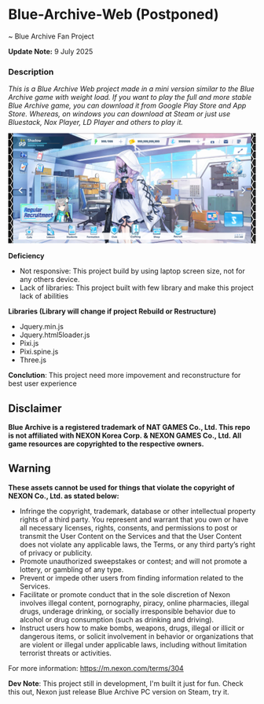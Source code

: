 # Blue-Archive-Web (Postponed)
~ Blue Archive Fan Project

**Update Note:** 9 July 2025

### Description
*This is a Blue Archive Web project made in a mini version similar to the Blue Archive game with weight load. If you want to play the full and more stable Blue Archive game, you can download it from Google Play Store and App Store. Whereas, on windows you can download at Steam or just use Bluestack, Nox Player, LD Player and others to play it.*

![Preview](.github/src/img/Preview01.png "Preview")

**Deficiency**
* Not responsive: This project build by using laptop screen size, not for any others device.
* Lack of libraries: This project built with few library and make this project lack of abilities

**Libraries (Library will change if project Rebuild or Restructure)**
- Jquery.min.js
- Jquery.html5loader.js
- Pixi.js
- Pixi.spine.js
- Three.js

**Conclution**: This project need more impovement and reconstructure for best user experience

## Disclaimer
**Blue Archive is a registered trademark of NAT GAMES Co., Ltd. This repo is not affiliated with NEXON Korea Corp. & NEXON GAMES Co., Ltd. All game resources are copyrighted to the respective owners.**

## Warning
**These assets cannot be used for things that violate the copyright of NEXON Co., Ltd. as stated below:**
* Infringe the copyright, trademark, database or other intellectual property rights of a third party. You represent and warrant that you own or have all necessary licenses, rights, consents, and permissions to post or transmit the User Content on the Services and that the User Content does not violate any applicable laws, the Terms, or any third party’s right of privacy or publicity.
* Promote unauthorized sweepstakes or contest; and will not promote a lottery, or gambling of any type.
* Prevent or impede other users from finding information related to the Services.
* Facilitate or promote conduct that in the sole discretion of Nexon involves illegal content, pornography, piracy, online pharmacies, illegal drugs, underage drinking, or socially irresponsible behavior due to alcohol or drug consumption (such as drinking and driving).
* Instruct users how to make bombs, weapons, drugs, illegal or illicit or dangerous items, or solicit involvement in behavior or organizations that are violent or illegal under applicable laws, including without limitation terrorist threats or activities.

For more information: https://m.nexon.com/terms/304

**Dev Note**: This project still in development, I'm built it just for fun. Check this out, Nexon just release Blue Archive PC version on Steam, try it.
